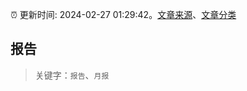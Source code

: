 :alarm_clock: 更新时间: 2024-02-27 01:29:42。[文章来源](/README.md)、[文章分类](/TAGS.md)

## 报告


> 关键字：`报告`、`月报`



